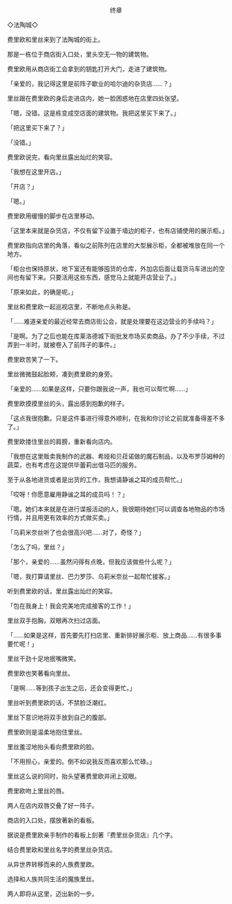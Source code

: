<p align="center">终章</p>

◇法陶城◇

费里欧和里丝来到了法陶城的街上。

那是一栋位于商店街入口处，里头空无一物的建筑物。

费里欧用从商店街工会拿到的钥匙打开大门，走进了建筑物。

「亲爱的，我记得这里是前阵子歇业的哈尔迪的杂货店……？」

里丝跟在费里欧的身后走进店内，她一脸困惑地在店里四处张望。

「嗯，没错。这是栋变成空店面的建筑物。我把这里买下来了。」

「把这里买下来了？」

「没错。」

费里欧说完，看向里丝露出灿烂的笑容。

「我想在这里开店。」

「开店？」

「嗯。」

费里欧用缓慢的脚步在店里移动。

「这里本来就是杂货店，不仅有留下设置于墙边的柜子，也有店铺使用的展示柜。」

费里欧指向店里的角落，看似之前陈列在店里的大型展示柜，全都被堆放在同一个地方。

「柜台也保持原状，地下室还有能够囤货的仓库，外加店后面让载货马车进出的空间也有留下来。只要活用这些东西，感觉马上就能开店营业了。」

「原来如此，的确是呢。」

里丝和费里欧一起巡视店里，不断地点头称是。

「……难道亲爱的最近经常去商店街公会，就是处理要在这边营业的手续吗？」

「是啊。为了之后也能在库莱洛德城下街批发市场买卖商品，办了不少手续，不过弄到一半时，就被卷入了前阵子的事件。」

费里欧苦笑了一下。

里丝微微鼓起脸颊，凑到费里欧的身旁。

「亲爱的……如果是这样，只要你跟我说一声，我也可以帮忙啊……」

费里欧摸摸里丝的头，露出感到抱歉的样子。

「这点我很抱歉。只是这件事进行得意外顺利，在我和你讨论之前就准备得差不多了。」

费里欧搂住里丝的肩膀，重新看向店内。

「我想在这里贩卖我制作的武器、希娅和贝菈诺做的魔石制品，以及布罗莎姆种的蔬菜，也有考虑在这提供毕蕾莉出借马匹的服务。

至于从各地进货或者是出货的工作，我想请静谧之耳的成员帮忙。」

「哎呀！你愿意雇用静谧之耳的成员吗！？」

「嗯。她们本来就是在进行谍报活动的人，我很期待她们可以调查各地物品的市场行情，并且用更有效率的方式做买卖。」

「乌莉米奈丝听了也会很高兴吧……对了，奇怪？」

「怎么了吗，里丝？」

「那个，亲爱的……虽然问得有点晚，但我应该做些什么呢？」

「嗯，我打算请里丝、巴力罗莎、乌莉米奈丝一起帮忙接客。」

听到费里欧的话，里丝露出灿烂的笑容。

「包在我身上！我会完美地完成接客的工作！」

里丝双手抱胸，双眼再次扫过店面。

「……如果是这样，首先要先打扫店里、重新排好展示柜、放上商品……有很多事要忙呢！」

里丝干劲十足地抿嘴微笑。

费里欧也笑著看向里丝。

「是啊……等到孩子出生之后，还会变得更忙。」

里丝听到费里欧的话，不禁脸泛潮红。

里丝下意识地将双手放到自己的腹部。

费里欧则是温柔地抱住里丝。

里丝羞涩地抬头看向费里欧的脸。

「不用担心，亲爱的。倒不如说我反而喜欢那么忙碌。」

里丝这么说的同时，抬头望著费里欧并闭上双眼。

费里欧吻上里丝的唇。

两人在店内双唇交叠了好一阵子。

商店的入口处，摆放著新的看板。

据说是费里欧亲手制作的看板上刻著『费里丝杂货店』几个字。

结合费里欧和里丝名字的费里丝杂货店。

从异世界转移而来的人族费里欧。

选择和人族共同生活的魔族里丝。

两人即将从这里，迈出新的一步。

